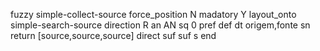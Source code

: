 fuzzy simple-collect-source
   force_position N
   madatory Y
   layout_onto simple-search-source
   direction R
   an AN
   sq 0
   pref 
   def 
    dt origem,fonte
    sn 
    return [source,source,source]
    direct 
   suf 
   suf s
end
